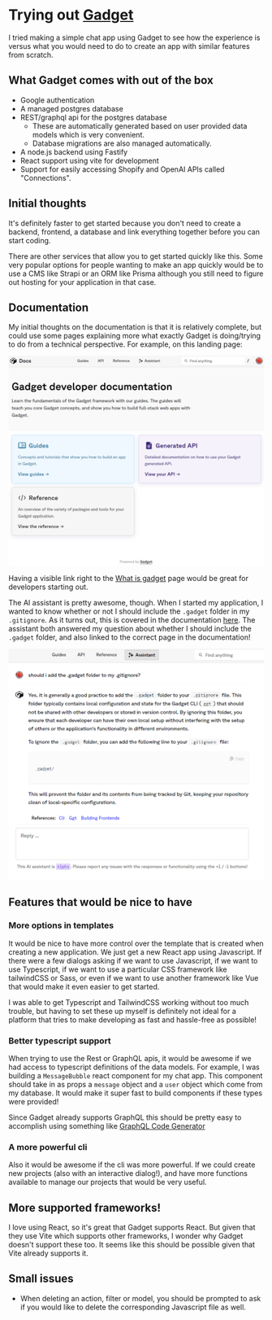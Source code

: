 # Trying out [Gadget](gadget.dev)

I tried making a simple chat app using Gadget to see how the experience is versus what you would need to do to create an app with similar features from scratch.

## What Gadget comes with out of the box

- Google authentication
- A managed postgres database
- REST/graphql api for the postgres database
  - These are automatically generated based on user provided data models which is very convenient.
  - Database migrations are also managed automatically.
- A node.js backend using Fastify
- React support using vite for development
- Support for easily accessing Shopify and OpenAI APIs called "Connections".

## Initial thoughts

It's definitely faster to get started because you don't need to create a backend, frontend, a database and link everything together before you can start coding.

There are other services that allow you to get started quickly like this. Some very popular options for people wanting to make an app quickly would be to use a CMS like Strapi or an ORM like Prisma although you still need to figure out hosting for your application in that case.

## Documentation

My initial thoughts on the documentation is that it is relatively complete, but could use some pages explaining more what exactly Gadget is doing/trying to do from a technical perspective. For example, on this landing page:

![Gadget Homepage](./pictures/gadget_homepage.png)

Having a visible link right to the [What is gadget](https://docs.gadget.dev/guides/getting-started/what-is-gadget) page would be great for developers starting out.

The AI assistant is pretty awesome, though. When I started my application, I wanted to know whether or not I should include the `.gadget` folder in my `.gitignore`. As it turns out, this is covered in the documentation [here](https://docs.gadget.dev/guides/development-tools/cli#syncing-once). The assistant both answered my question about whether I should include the `.gadget` folder, and also linked to the correct page in the documentation!

![alt text](./pictures/assistant_is_helpful.png)

## Features that would be nice to have

### More options in templates

It would be nice to have more control over the template that is created when creating a new application. We just get a new React app using Javascript. If there were a few dialogs asking if we want to use Javascript, if we want to use Typescript, if we want to use a particular CSS framework like tailwindCSS or Sass, or even if we want to use another framework like Vue that would make it even easier to get started.

I was able to get Typescript and TailwindCSS working without too much trouble, but having to set these up myself is definitely not ideal for a platform that tries to make developing as fast and hassle-free as possible!

### Better typescript support

When trying to use the Rest or GraphQL apis, it would be awesome if we had access to typescript definitions of the data models. For example, I was building a `MessageBubble` react component for my chat app. This component should take in as props a `message` object and a `user` object which come from my database. It would make it super fast to build components if these types were provided!

Since Gadget already supports GraphQL this should be pretty easy to accomplish using something like [GraphQL Code Generator](https://the-guild.dev/graphql/codegen/plugins/typescript/typescript)

### A more powerful cli

Also it would be awesome if the cli was more powerful. If we could create new projects (also with an interactive dialog!), and have more functions available to manage our projects that would be very useful.

## More supported frameworks!

I love using React, so it's great that Gadget supports React. But given that they use Vite which supports other frameworks, I wonder why Gadget doesn't support these too. It seems like this should be possible given that Vite already supports it.

## Small issues

- When deleting an action, filter or model, you should be prompted to ask if you would like to delete the corresponding Javascript file as well.
